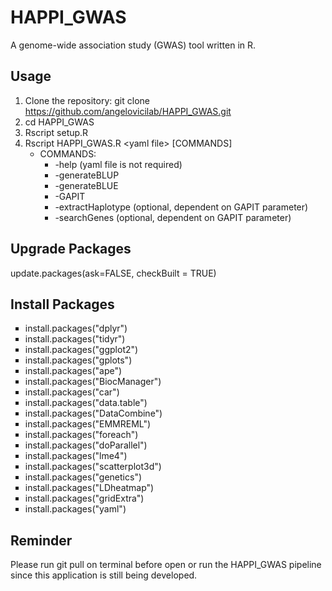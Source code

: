 # HAPPI_GWAS
A genome-wide association study (GWAS) tool written in R.

## Usage
1. Clone the repository: git clone https://github.com/angelovicilab/HAPPI_GWAS.git
2. cd HAPPI_GWAS
3. Rscript setup.R
4. Rscript HAPPI_GWAS.R \<yaml file\> [COMMANDS]
   - COMMANDS:
     - -help (yaml file is not required)
     - -generateBLUP
     - -generateBLUE
     - -GAPIT
     - -extractHaplotype (optional, dependent on GAPIT parameter)
     - -searchGenes (optional, dependent on GAPIT parameter)

## Upgrade Packages
update.packages(ask=FALSE, checkBuilt = TRUE)

## Install Packages
<ul style="list-style-type:square">
  <li>install.packages("dplyr")</li>
  <li>install.packages("tidyr")</li>
  <li>install.packages("ggplot2")</li>
  <li>install.packages("gplots")</li>
  <li>install.packages("ape")</li>
  <li>install.packages("BiocManager")</li>
  <li>install.packages("car")</li>
  <li>install.packages("data.table")</li>
  <li>install.packages("DataCombine")</li>
  <li>install.packages("EMMREML")</li>
  <li>install.packages("foreach")</li>
  <li>install.packages("doParallel")</li>
  <li>install.packages("lme4")</li>
  <li>install.packages("scatterplot3d")</li>
  <li>install.packages("genetics")</li>
  <li>install.packages("LDheatmap")</li>
  <li>install.packages("gridExtra")</li>
  <li>install.packages("yaml")</li>
</ul>

## Reminder
Please run git pull on terminal before open or run the HAPPI_GWAS pipeline since this application is still being developed.


